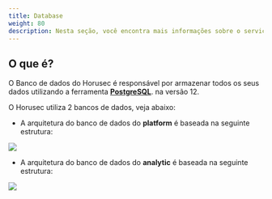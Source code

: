 ```yaml
---
title: Database
weight: 80
description: Nesta seção, você encontra mais informações sobre o serviço de Banco de dados.
---
```


## **O que é?** 

O Banco de dados do Horusec é responsável por armazenar todos os seus dados utilizando a ferramenta [**PostgreSQL**](https://www.postgresql.org/). na versão 12.

O Horusec utiliza 2 bancos de dados, veja abaixo: 

- A arquitetura do banco de dados do **platform** é baseada na seguinte estrutura:

![](/docs/ptbr/web/services/database/0-arquitecture.png)

- A arquitetura do banco de dados do **analytic** é baseada na seguinte estrutura:

![](/docs/ptbr/web/services/database/1-arquitecture.png)